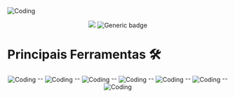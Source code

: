 <img align="center" alt="Coding" src="https://media.discordapp.net/attachments/546002217711435798/994314888602210334/Group_1_1.png?width=994&height=459">

<div align="center">
  
![](https://komarev.com/ghpvc/?username=yuriMartins&color=blueviolet&label=Visualizações) 
 ![Generic badge](https://img.shields.io/badge/Repositórios-11-blueviolet)

</div>

# Principais Ferramentas 🛠 

<div align="center">
 
  <img align="center" alt="Coding" src="https://media.discordapp.net/attachments/546002217711435798/994327482754928803/icon__html_5_.png">
  --
  <img align="center" alt="Coding" src="https://media.discordapp.net/attachments/546002217711435798/994328867726696588/icon__css_3_.png">
  --
  <img align="center" alt="Coding" src="https://media.discordapp.net/attachments/546002217711435798/994328865793134672/icon__javascript_.png">
  --
  <img align="center" alt="Coding" src="https://media.discordapp.net/attachments/546002217711435798/994328866392907927/icon__react_original_wordmark_.png">
  --
  <img align="center" alt="Coding" src="https://media.discordapp.net/attachments/546002217711435798/994328867433099294/icon__java_original_wordmark_.png">
  --
  <img align="center" alt="Coding" src="https://media.discordapp.net/attachments/546002217711435798/994328866711666708/icon__AWS_.png">
  --
  <img align="center" alt="Coding" src="https://media.discordapp.net/attachments/546002217711435798/994328867055607938/icon__Azure_Subscription_.png">
  
</div>
